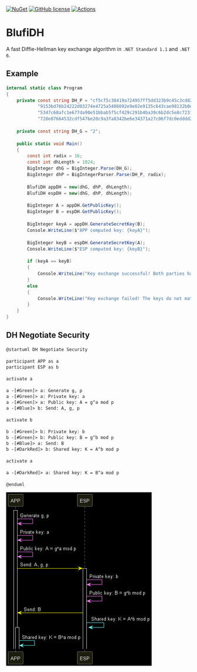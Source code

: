 [![NuGet](https://img.shields.io/nuget/v/BlufiDH.svg)](https://nuget.org/packages/BlufiDH) [![GitHub license](https://img.shields.io/github/license/emako/BlufiDH)](https://github.com/emako/BlufiDH/blob/master/LICENSE) [![Actions](https://github.com/emako/BlufiDH/actions/workflows/library.nuget.yml/badge.svg)](https://github.com/emako/BlufiDH/actions/workflows/library.nuget.yml)

# BlufiDH

A fast Diffie-Hellman key exchange algorithm in `.NET Standard 1.1` and `.NET 6`.

## Example

```c#
internal static class Program
{
    private const string DH_P = "cf5cf5c38419a724957ff5dd323b9c45c3cdd261eb740f69aa94b8bb1a5c9640" +
            "9153bd76b24222d03274e4725a5406092e9e82e9135c643cae98132b0d95f7d6" +
            "5347c68afc1e677da90e51bbab5f5cf429c291b4ba39c6b2dc5e8c7231e46aa7" +
            "728e87664532cdf547be20c9a3fa8342be6e34371a27c06f7dc0edddd2f86373";

    private const string DH_G = "2";

    public static void Main()
    {
        const int radix = 16;
        const int dhLength = 1024;
        BigInteger dhG = BigInteger.Parse(DH_G);
        BigInteger dhP = BigIntegerParser.Parse(DH_P, radix);

        BlufiDH appDH = new(dhG, dhP, dhLength);
        BlufiDH espDH = new(dhG, dhP, dhLength);

        BigInteger A = appDH.GetPublicKey();
        BigInteger B = espDH.GetPublicKey();

        BigInteger keyA = appDH.GenerateSecretKey(B);
        Console.WriteLine($"APP computed key: {keyA}");

        BigInteger keyB = espDH.GenerateSecretKey(A);
        Console.WriteLine($"ESP computed key: {keyB}");

        if (keyA == keyB)
        {
            Console.WriteLine("Key exchange successful! Both parties have the same shared key.");
        }
        else
        {
            Console.WriteLine("Key exchange failed! The keys do not match.");
        }
    }
}
```

## DH Negotiate Security

```startuml
@startuml DH Negotiate Security

participant APP as a
participant ESP as b

activate a

a -[#Green]> a: Generate g, p
a -[#Green]> a: Private key: a
a -[#Green]> a: Public key: A = g^a mod p
a -[#Blue]> b: Send: A, g, p

activate b

b -[#Green]> b: Private key: b
b -[#Green]> b: Public key: B = g^b mod p
b -[#Blue]> a: Send: B
b -[#DarkRed]> b: Shared key: K = A^b mod p

activate a

a -[#DarkRed]> a: Shared key: K = B^a mod p

@enduml
```

<img src="https://github.com/emako/BlufiDH/blob/master/assets/DH%20Negotiate%20Security.png?raw=true" />
